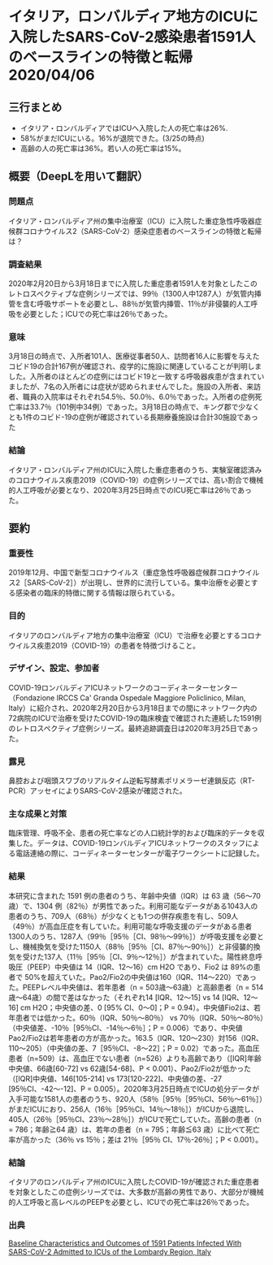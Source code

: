 # イタリア，ロンバルディア地方のICUに入院したSARS-CoV-2感染患者1591人のベースラインの特徴と転帰 2020/04/06

## 三行まとめ
- イタリア・ロンバルディアではICUへ入院した人の死亡率は26%.
- 58%がまだICUにいる。16%が退院できた。(3/25の時点)
- 高齢の人の死亡率は36%。若い人の死亡率は15%。

## 概要（DeepLを用いて翻訳）

### 問題点
イタリア・ロンバルディア州の集中治療室（ICU）に入院した重症急性呼吸器症候群コロナウイルス2（SARS-CoV-2）感染症患者のベースラインの特徴と転帰は？

### 調査結果
2020年2月20日から3月18日までに入院した重症患者1591人を対象としたこのレトロスペクティブな症例シリーズでは、99％（1300人中1287人）が気管内挿管を含む呼吸サポートを必要とし、88％が気管内挿管、11％が非侵襲的人工呼吸を必要とした；ICUでの死亡率は26％であった。

### 意味
3月18日の時点で、入所者101人、医療従事者50人、訪問者16人に影響を与えたコビド19の合計167例が確認され、疫学的に施設に関連していることが判明しました。入所者のほとんどの症例にはコビド19と一致する呼吸器疾患が含まれていましたが、7名の入所者には症状が認められませんでした。施設の入所者、来訪者、職員の入院率はそれぞれ54.5％、50.0％、6.0％であった。入所者の症例死亡率は33.7％（101例中34例）であった。3月18日の時点で、キング郡で少なくとも1件のコビド-19の症例が確認されている長期療養施設は合計30施設であった

### 結論
イタリア・ロンバルディア州のICUに入院した重症患者のうち、実験室確認済みのコロナウイルス疾患2019（COVID-19）の症例シリーズでは、高い割合で機械的人工呼吸が必要となり、2020年3月25日時点でのICU死亡率は26％であった。

## 要約

### 重要性
2019年12月、中国で新型コロナウイルス（重症急性呼吸器症候群コロナウイルス2［SARS-CoV-2］）が出現し、世界的に流行している。集中治療を必要とする感染者の臨床的特徴に関する情報は限られている。

### 目的
イタリアのロンバルディア地方の集中治療室（ICU）で治療を必要とするコロナウイルス疾患2019（COVID-19）の患者を特徴づけること。

### デザイン、設定、参加者
COVID-19ロンバルディアICUネットワークのコーディネーターセンター（Fondazione IRCCS Ca' Granda Ospedale Maggiore Policlinico, Milan, Italy）に紹介され、2020年2月20日から3月18日までの間にネットワーク内の72病院のICUで治療を受けたCOVID-19の臨床検査で確認された連続した1591例のレトロスペクティブ症例シリーズ。最終追跡調査日は2020年3月25日であった。

### 露見
鼻腔および咽頭スワブのリアルタイム逆転写酵素ポリメラーゼ連鎖反応（RT-PCR）アッセイによりSARS-CoV-2感染が確認された。

### 主な成果と対策
臨床管理、呼吸不全、患者の死亡率などの人口統計学的および臨床的データを収集した。データは、COVID-19ロンバルディアICUネットワークのスタッフによる電話連絡の際に、コーディネーターセンターが電子ワークシートに記録した。

### 結果
本研究に含まれた 1591 例の患者のうち、年齢中央値（IQR）は 63 歳（56～70 歳）で、1304 例（82％）が男性であった。利用可能なデータがある1043人の患者のうち、709人（68％）が少なくとも1つの併存疾患を有し、509人（49％）が高血圧症を有していた。利用可能な呼吸支援のデータがある患者1300人のうち、1287人（99％［95％［CI、98％～99％］）が呼吸支援を必要とし、機械換気を受けた1150人（88％［95％［CI、87％～90％］）と非侵襲的換気を受けた137人（11％［95％［CI、9％～12％］）が含まれていた。陽性終息呼吸圧（PEEP）中央値は 14（IQR、12～16）cm H2O であり、Fio2 は 89%の患者で 50%を超えていた。Pao2/Fio2の中央値は160（IQR、114～220）であった。PEEPレベル中央値は、若年患者（n = 503歳～63歳）と高齢患者（n = 514歳～64歳）の間で差はなかった（それぞれ14 [IQR、12～15] vs 14 [IQR、12～16] cm H2O；中央値の差、0 [95% CI、0～0]；P = 0.94）。中央値Fio2は、若年患者では低かった。60％（IQR、50％～80％） vs 70％（IQR、50％～80％）（中央値差、-10％［95％CI、-14％～6％］；P = 0.006）であり、中央値Pao2/Fio2は若年患者の方が高かった。163.5（IQR、120～230）対156（IQR、110～205）（中央値の差、7［95％CI、-8～22］；P = 0.02）であった。高血圧患者（n=509）は、高血圧でない患者（n=526）よりも高齢であり（[IQR]年齢中央値、66歳[60-72] vs 62歳[54-68]、P < 0.001）、Pao2/Fio2が低かった（[IQR]中央値、146[105-214] vs 173[120-222]、中央値の差、-27 [95％CI、-42～-12]、P = 0.005）。2020年3月25日時点でICUの処分データが入手可能な1581人の患者のうち、920人（58％［95％［95％CI、56％～61％］）がまだICUにおり、256人（16％［95％CI、14％～18％］）がICUから退院し、405人（26％［95％CI、23％～28％］）がICUで死亡していた。高齢の患者（n = 786；年齢≧64 歳）は、若年の患者（n = 795；年齢≦63 歳）に比べて死亡率が高かった（36％ vs 15％；差は 21％［95％ CI、17％-26％］；P < 0.001）。

### 結論
イタリアのロンバルディア州のICUに入院したCOVID-19が確認された重症患者を対象としたこの症例シリーズでは、大多数が高齢の男性であり、大部分が機械的人工呼吸と高レベルのPEEPを必要とし、ICUでの死亡率は26％であった。


### 出典

[Baseline Characteristics and Outcomes of 1591 Patients Infected With SARS-CoV-2 Admitted to ICUs of the Lombardy Region, Italy
](https://jamanetwork.com/journals/jama/fullarticle/2764365)
